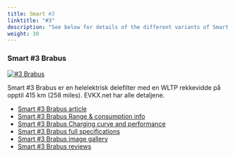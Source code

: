 ```yaml
---
title: Smart #3
linktitle: "#3"
description: "See below for details of the different variants of Smart #3"
weight: 30
---
```

### Smart #3 Brabus

<a href="hash3_brabus/"><img src="https://media.evkx.net/multimedia/models/smart/hash3/hash3_brabus/main_1_st.jpg" class="img-fluid" alt="#3 Brabus" ></a>

Smart #3 Brabus er en helelektrisk delefilter med en WLTP rekkevidde på opptil 415 km (258 miles). EVKX.net har alle detaljene. 

- [Smart #3 Brabus article](hash3_brabus/)
- [Smart #3 Brabus Range & consumption info](hash3_brabus/rangeandconsumption)
- [Smart #3 Brabus Charging curve and performance](hash3_brabus/chargingcurve)
- [Smart #3 Brabus full specifications](hash3_brabus/specifications)
- [Smart #3 Brabus image gallery](hash3_brabus/gallery)
- [Smart #3 Brabus reviews](hash3_brabus/reviews)

